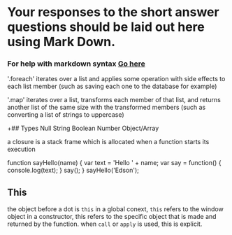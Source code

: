 # Your responses to the short answer questions should be laid out here using Mark Down.
### For help with markdown syntax [Go here](https://github.com/adam-p/markdown-here/wiki/Markdown-Cheatsheet)
'.foreach' iterates over a list and applies some operation with side effects to each list member (such as saving each one to the database for example)

'.map' iterates over a list, transforms each member of that list, and returns another list of the same size with the transformed members (such as converting a list of strings to uppercase)

+## Types
Null
String
Boolean
Number
Object/Array

a closure is a stack frame which is allocated when a function starts its execution

function sayHello(name) {
  var text = 'Hello ' + name;
  var say = function() { console.log(text); }
  say();
}
sayHello('Edson');

## This
 the object before a dot is `this`
 in a global conext, `this` refers to the window object
 in a constructor, this refers to the specific object that is made and returned by the function.
 when `call` or `apply` is used, this is explicit.
